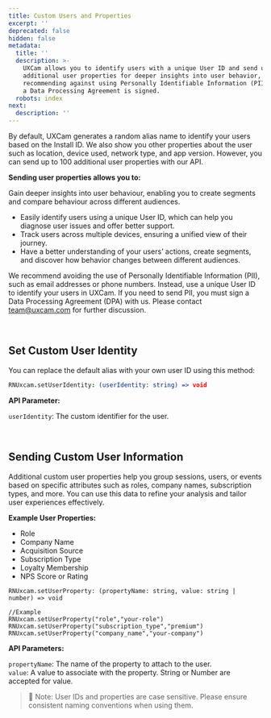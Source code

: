 ```yaml
---
title: Custom Users and Properties
excerpt: ''
deprecated: false
hidden: false
metadata:
  title: ''
  description: >-
    UXCam allows you to identify users with a unique User ID and send up to 100
    additional user properties for deeper insights into user behavior, while
    recommending against using Personally Identifiable Information (PII) unless
    a Data Processing Agreement is signed.
  robots: index
next:
  description: ''
---
```

By default, UXCam generates a random alias name to identify your users based on the Install ID. We also show you other properties about the user such as location, device used, network type, and app version. However, you can send up to 100 additional user properties with our API.

**Sending user properties allows you to:**

Gain deeper insights into user behaviour, enabling you to create segments and compare behaviour across different audiences.

- Easily identify users using a unique User ID, which can help you diagnose user issues and offer better support.
- Track users across multiple devices, ensuring a unified view of their journey.
- Have a better understanding of your users’ actions, create segments, and discover how behavior changes between different audiences.

We recommend avoiding the use of Personally Identifiable Information (PII), such as email addresses or phone numbers. Instead, use a unique User ID to identify your users in UXCam. If you need to send PII, you must sign a Data Processing Agreement (DPA) with us. Please contact [team@uxcam.com](mailto:team@uxcam.com) for further discussion.

<br />

## Set Custom User Identity

You can replace the default alias with your own user ID using this method:

```coffeescript React Native
RNUxcam.setUserIdentity: (userIdentity: string) => void
```

**API Parameter:**

`userIdentity`: The custom identifier for the user.

<br />

## Sending Custom User Information

Additional custom user properties help you group sessions, users, or events based on specific attributes such as roles, company names, subscription types, and more. You can use this data to refine your analysis and tailor user experiences effectively.

**Example User Properties:**

- Role
- Company Name
- Acquisition Source
- Subscription Type
- Loyalty Membership
- NPS Score or Rating

```Text React Native
RNUxcam.setUserProperty: (propertyName: string, value: string | number) => void
    
//Example
RNUxcam.setUserProperty("role","your-role")
RNUxcam.setUserProperty("subscription_type","premium")
RNUxcam.setUserProperty("company_name","your-company")

```

**API Parameters:**

`propertyName`: The name of the property to attach to the user.  
`value`: A value to associate with the property. String or Number are accepted for value.

> 🚧 Note: User IDs and properties are case sensitive. Please ensure consistent naming conventions when using them.
